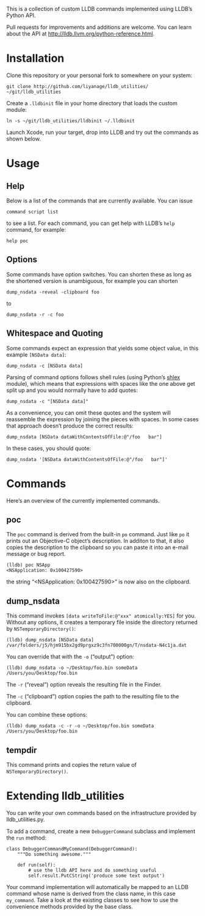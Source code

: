This is a collection of custom LLDB commands implemented using LLDB’s Python API.

Pull requests for improvements and additions are welcome. You can learn about the API at http://lldb.llvm.org/python-reference.html.

# Installation

Clone this repository or your personal fork to somewhere on your system:

    git clone http://github.com/liyanage/lldb_utilities/ ~/git/lldb_utilities

Create a `.lldbinit` file in your home directory that loads the custom module:

    ln -s ~/git/lldb_utilities/lldbinit ~/.lldbinit

Launch Xcode, run your target, drop into LLDB and try out the commands as shown below.

# Usage

## Help

Below is a list of the commands that are currently available. You can issue

    command script list

to see a list. For each command, you can get help with LLDB’s `help` command, for example:

    help poc

## Options

Some commands have option switches. You can shorten these as long as the shortened
version is unambiguous, for example you can shorten

    dump_nsdata -reveal -clipboard foo

to

    dump_nsdata -r -c foo

## Whitespace and Quoting

Some commands expect an expression that yields some object value, in this example `[NSData data]`:

    dump_nsdata -c [NSData data]

Parsing of command options follows shell rules (using Python’s [shlex](http://docs.python.org/2/library/shlex.html) module),
which means that expressions with spaces like the one above get split up and you would
normally have to add quotes:

    dump_nsdata -c "[NSData data]"

As a convenience, you can omit these quotes and the system will reassemble the expression
by joining the pieces with spaces. In some cases that approach doesn’t produce the
correct results:

    dump_nsdata [NSData dataWithContentsOfFile:@"/foo   bar"]
    
In these cases, you should quote:

    dump_nsdata '[NSData dataWithContentsOfFile:@"/foo   bar"]'


# Commands

Here’s an overview of the currently implemented commands.

## poc

The `poc` command is derived from the built-in `po` command. Just like `po` it prints out
an Objective-C object’s description. In additon to that, it also copies the description
to the clipboard so you can paste it into an e-mail message or bug report.

    (lldb) poc NSApp
    <NSApplication: 0x100427590>

the string “&lt;NSApplication: 0x100427590>” is now also on the clipboard.

## dump_nsdata

This command invokes `[data writeToFile:@"xxx" atomically:YES]` for you. Without any options,
it creates a temporary file inside the directory returned by `NSTemporaryDirectory()`:

    (lldb) dump_nsdata [NSData data]
    /var/folders/j5/hjm915bx2gd9prgxz9c3fn700000gn/T/nsdata-N4c1ja.dat

You can override that with the `-o` (“output”) option:

    (lldb) dump_nsdata -o ~/Desktop/foo.bin someData
    /Users/you/Desktop/foo.bin

The `-r` (“reveal”) option reveals the resulting file in the Finder.

The `-c` (“clipboard”) option copies the path to the resulting file to the clipboard.

You can combine these options:

    (lldb) dump_nsdata -c -r -o ~/Desktop/foo.bin someData
    /Users/you/Desktop/foo.bin

## tempdir

This command prints and copies the return value of `NSTemporaryDirectory()`.

# Extending lldb_utilities

You can write your own commands based on the infrastructure provided by lldb_utilities.py.

To add a command, create a new `DebuggerCommand` subclass and implement the `run` method:

    class DebuggerCommandMyCommand(DebuggerCommand):
        """Do something awesome."""

        def run(self):
            # use the lldb API here and do something useful
            self.result.PutCString('produce some text output')

Your command implementation will automatically be mapped to an LLDB command whose name
is derived from the class name, in this case `my_command`. Take a look at the existing
classes to see how to use the convenience methods provided by the base class.